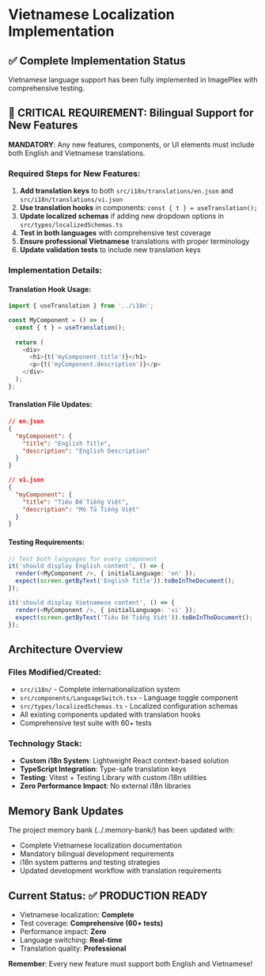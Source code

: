 # Vietnamese Localization Implementation

## ✅ Complete Implementation Status
Vietnamese language support has been fully implemented in ImagePlex with comprehensive testing.

## 🚨 CRITICAL REQUIREMENT: Bilingual Support for New Features
**MANDATORY**: Any new features, components, or UI elements must include both English and Vietnamese translations.

### Required Steps for New Features:
1. **Add translation keys** to both `src/i18n/translations/en.json` and `src/i18n/translations/vi.json`
2. **Use translation hooks** in components: `const { t } = useTranslation();`  
3. **Update localized schemas** if adding new dropdown options in `src/types/localizedSchemas.ts`
4. **Test in both languages** with comprehensive test coverage
5. **Ensure professional Vietnamese** translations with proper terminology
6. **Update validation tests** to include new translation keys

### Implementation Details:

#### Translation Hook Usage:
```typescript
import { useTranslation } from '../i18n';

const MyComponent = () => {
  const { t } = useTranslation();
  
  return (
    <div>
      <h1>{t('myComponent.title')}</h1>
      <p>{t('myComponent.description')}</p>
    </div>
  );
};
```

#### Translation File Updates:
```json
// en.json
{
  "myComponent": {
    "title": "English Title",
    "description": "English Description"
  }
}

// vi.json  
{
  "myComponent": {
    "title": "Tiêu Đề Tiếng Việt", 
    "description": "Mô Tả Tiếng Việt"
  }
}
```

#### Testing Requirements:
```typescript
// Test both languages for every component
it('should display English content', () => {
  render(<MyComponent />, { initialLanguage: 'en' });
  expect(screen.getByText('English Title')).toBeInTheDocument();
});

it('should display Vietnamese content', () => {
  render(<MyComponent />, { initialLanguage: 'vi' });
  expect(screen.getByText('Tiêu Đề Tiếng Việt')).toBeInTheDocument();
});
```

## Architecture Overview

### Files Modified/Created:
- `src/i18n/` - Complete internationalization system
- `src/components/LanguageSwitch.tsx` - Language toggle component
- `src/types/localizedSchemas.ts` - Localized configuration schemas
- All existing components updated with translation hooks
- Comprehensive test suite with 60+ tests

### Technology Stack:
- **Custom i18n System**: Lightweight React context-based solution
- **TypeScript Integration**: Type-safe translation keys
- **Testing**: Vitest + Testing Library with custom i18n utilities
- **Zero Performance Impact**: No external i18n libraries

## Memory Bank Updates
The project memory bank (../.memory-bank/) has been updated with:
- Complete Vietnamese localization documentation
- Mandatory bilingual development requirements  
- i18n system patterns and testing strategies
- Updated development workflow with translation requirements

## Current Status: ✅ PRODUCTION READY
- Vietnamese localization: **Complete**
- Test coverage: **Comprehensive (60+ tests)**
- Performance impact: **Zero**
- Language switching: **Real-time**
- Translation quality: **Professional**

**Remember**: Every new feature must support both English and Vietnamese!